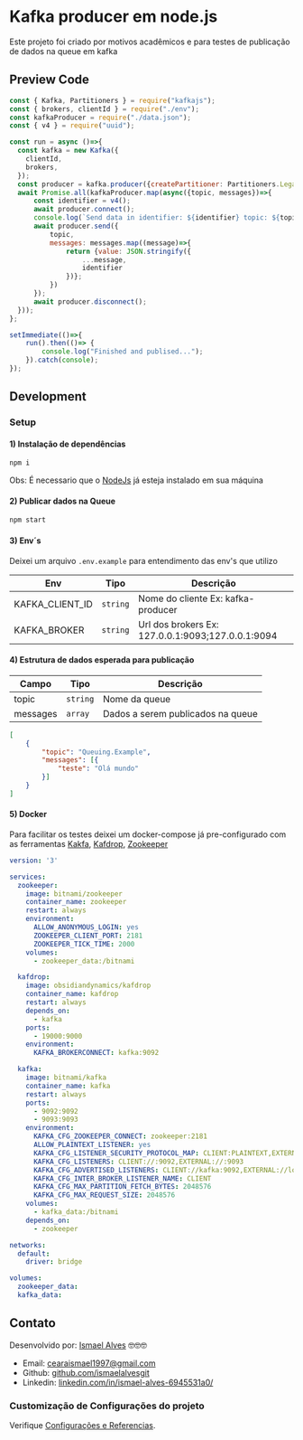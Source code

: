 # Kafka producer em node.js
Este projeto foi criado por motivos acadêmicos e para testes de publicação de dados na queue em kafka

## Preview Code
```js
const { Kafka, Partitioners } = require("kafkajs");
const { brokers, clientId } = require("./env");
const kafkaProducer = require("./data.json");
const { v4 } = require("uuid");

const run = async ()=>{
  const kafka = new Kafka({
    clientId,
    brokers,
  });
  const producer = kafka.producer({createPartitioner: Partitioners.LegacyPartitioner});
  await Promise.all(kafkaProducer.map(async({topic, messages})=>{
      const identifier = v4();
      await producer.connect();
      console.log(`Send data in identifier: ${identifier} topic: ${topic}, data: ${JSON.stringify(messages)}`);
      await producer.send({
          topic,
          messages: messages.map((message)=>{
              return {value: JSON.stringify({
                  ...message,
                  identifier
              })};
          }) 
      });
      await producer.disconnect();
  }));
};

setImmediate(()=>{
    run().then(()=> {
        console.log("Finished and publised...");
    }).catch(console);
});
```

## Development

### Setup

#### 1) Instalação de dependências
``` sh
npm i 
```
Obs: É necessario que o [NodeJs](https://nodejs.org/en/) já esteja instalado em sua máquina

#### 2) Publicar dados na Queue
``` sh
npm start
```

#### 3) Env´s
Deixei um arquivo `.env.example` para entendimento das env's que utilizo

Env             |   Tipo   | Descrição
----------------|----------|------------------
KAFKA_CLIENT_ID | `string` | Nome do cliente Ex: kafka-producer
KAFKA_BROKER    | `string` | Url dos brokers Ex: 127.0.0.1:9093;127.0.0.1:9094

#### 4) Estrutura de dados esperada para publicação
Campo    |   Tipo   | Descrição
---------|----------|------------------
topic    | `string` | Nome da queue
messages | `array`  | Dados a serem publicados na queue

```json
[
    {
        "topic": "Queuing.Example",
        "messages": [{
            "teste": "Olá mundo"
        }]
    }
]
```
#### 5) Docker
Para facilitar os testes deixei um docker-compose já pre-configurado com as ferramentas [Kakfa](https://hub.docker.com/r/bitnami/kafka), 
[Kafdrop](https://hub.docker.com/r/obsidiandynamics/kafdrop), [Zookeeper](https://hub.docker.com/r/bitnami/zookeeper)
```yml
version: '3'

services:
  zookeeper:
    image: bitnami/zookeeper
    container_name: zookeeper
    restart: always
    environment:
      ALLOW_ANONYMOUS_LOGIN: yes
      ZOOKEEPER_CLIENT_PORT: 2181
      ZOOKEEPER_TICK_TIME: 2000
    volumes:
      - zookeeper_data:/bitnami

  kafdrop:
    image: obsidiandynamics/kafdrop
    container_name: kafdrop
    restart: always
    depends_on:
      - kafka
    ports:
      - 19000:9000
    environment:
      KAFKA_BROKERCONNECT: kafka:9092

  kafka:
    image: bitnami/kafka
    container_name: kafka
    restart: always
    ports:
      - 9092:9092
      - 9093:9093
    environment:
      KAFKA_CFG_ZOOKEEPER_CONNECT: zookeeper:2181
      ALLOW_PLAINTEXT_LISTENER: yes
      KAFKA_CFG_LISTENER_SECURITY_PROTOCOL_MAP: CLIENT:PLAINTEXT,EXTERNAL:PLAINTEXT
      KAFKA_CFG_LISTENERS: CLIENT://:9092,EXTERNAL://:9093
      KAFKA_CFG_ADVERTISED_LISTENERS: CLIENT://kafka:9092,EXTERNAL://localhost:9093
      KAFKA_CFG_INTER_BROKER_LISTENER_NAME: CLIENT
      KAFKA_CFG_MAX_PARTITION_FETCH_BYTES: 2048576
      KAFKA_CFG_MAX_REQUEST_SIZE: 2048576
    volumes:
      - kafka_data:/bitnami
    depends_on:
      - zookeeper

networks:
  default:
    driver: bridge

volumes:
  zookeeper_data:
  kafka_data:
```

## Contato
Desenvolvido por: [Ismael Alves](https://github.com/ismaelalvesgit) 🤓🤓🤓

* Email: [cearaismael1997@gmail.com](mailto:cearaismael1997@gmail.com) 
* Github: [github.com/ismaelalvesgit](https://github.com/ismaelalvesgit)
* Linkedin: [linkedin.com/in/ismael-alves-6945531a0/](https://www.linkedin.com/in/ismael-alves-6945531a0/)

### Customização de Configurações do projeto
Verifique [Configurações e Referencias](https://expressjs.com/pt-br/).

